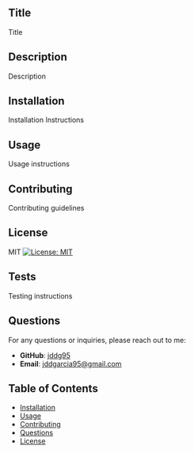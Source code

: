 
  
  ## Title 

  Title

  ## Description
  
  Description
  
  ## Installation
  
  Installation Instructions
  
  ## Usage
  
  Usage instructions

  ## Contributing 

  Contributing guidelines

  
  ## License
  
  MIT 
  [![License: MIT](https://img.shields.io/badge/License-MIT-yellow.svg)](https://opensource.org/licenses/MIT)


  
  ## Tests
  
  Testing instructions
  
  ## Questions
  
  For any questions or inquiries, please reach out to me:
  
  - **GitHub**: [jddg95](https://github.com/jddg95)
  - **Email**: [jddgarcia95@gmail.com](mailto:jddgarcia95@gmail.com)
  
## Table of Contents
- [Installation](#installation)
- [Usage](#usage)
- [Contributing](#contributing)
- [Questions](#questions)
- [License](#license)

    
